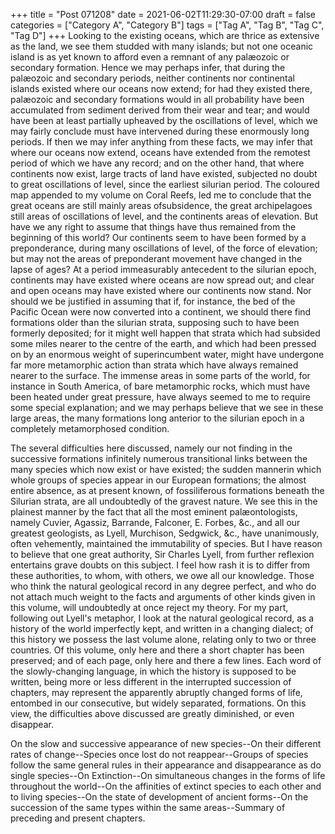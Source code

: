 +++
title = "Post 071208"
date = 2021-06-02T11:29:30-07:00
draft = false
categories = ["Category A", "Category B"]
tags = ["Tag A", "Tag B", "Tag C", "Tag D"]
+++
Looking to the existing oceans, which are thrice as extensive as the land, we see them studded with many islands; but not one oceanic island is as yet known to afford even a remnant of any palæozoic or secondary formation. Hence we may perhaps infer, that during the palæozoic and secondary periods, neither continents nor continental islands existed where our oceans now extend; for had they existed there, palæozoic and secondary formations would in all probability have been accumulated from sediment derived from their wear and tear; and would have been at least partially upheaved by the oscillations of level, which we may fairly conclude must have intervened during these enormously long periods. If then we may infer anything from these facts, we may infer that where our oceans now extend, oceans have extended from the remotest period of which we have any record; and on the other hand, that where continents now exist, large tracts of land have existed, subjected no doubt to great oscillations of level, since the earliest silurian period. The coloured map appended to my volume on Coral Reefs, led me to conclude that the great oceans are still mainly areas ofsubsidence, the great archipelagoes still areas of oscillations of level, and the continents areas of elevation. But have we any right to assume that things have thus remained from the beginning of this world? Our continents seem to have been formed by a preponderance, during many oscillations of level, of the force of elevation; but may not the areas of preponderant movement have changed in the lapse of ages? At a period immeasurably antecedent to the silurian epoch, continents may have existed where oceans are now spread out; and clear and open oceans may have existed where our continents now stand. Nor should we be justified in assuming that if, for instance, the bed of the Pacific Ocean were now converted into a continent, we should there find formations older than the silurian strata, supposing such to have been formerly deposited; for it might well happen that strata which had subsided some miles nearer to the centre of the earth, and which had been pressed on by an enormous weight of superincumbent water, might have undergone far more metamorphic action than strata which have always remained nearer to the surface. The immense areas in some parts of the world, for instance in South America, of bare metamorphic rocks, which must have been heated under great pressure, have always seemed to me to require some special explanation; and we may perhaps believe that we see in these large areas, the many formations long anterior to the silurian epoch in a completely metamorphosed condition.

The several difficulties here discussed, namely our not finding in the successive formations infinitely numerous transitional links between the many species which now exist or have existed; the sudden mannerin which whole groups of species appear in our European formations; the almost entire absence, as at present known, of fossiliferous formations beneath the Silurian strata, are all undoubtedly of the gravest nature. We see this in the plainest manner by the fact that all the most eminent palæontologists, namely Cuvier, Agassiz, Barrande, Falconer, E. Forbes, &c., and all our greatest geologists, as Lyell, Murchison, Sedgwick, &c., have unanimously, often vehemently, maintained the immutability of species. But I have reason to believe that one great authority, Sir Charles Lyell, from further reflexion entertains grave doubts on this subject. I feel how rash it is to differ from these authorities, to whom, with others, we owe all our knowledge. Those who think the natural geological record in any degree perfect, and who do not attach much weight to the facts and arguments of other kinds given in this volume, will undoubtedly at once reject my theory. For my part, following out Lyell's metaphor, I look at the natural geological record, as a history of the world imperfectly kept, and written in a changing dialect; of this history we possess the last volume alone, relating only to two or three countries. Of this volume, only here and there a short chapter has been preserved; and of each page, only here and there a few lines. Each word of the slowly-changing language, in which the history is supposed to be written, being more or less different in the interrupted succession of chapters, may represent the apparently abruptly changed forms of life, entombed in our consecutive, but widely separated, formations. On this view, the difficulties above discussed are greatly diminished, or even disappear.

On the slow and successive appearance of new species--On their different rates of change--Species once lost do not reappear--Groups of species follow the same general rules in their appearance and disappearance as do single species--On Extinction--On simultaneous changes in the forms of life throughout the world--On the affinities of extinct species to each other and to living species--On the state of development of ancient forms--On the succession of the same types within the same areas--Summary of preceding and present chapters.
